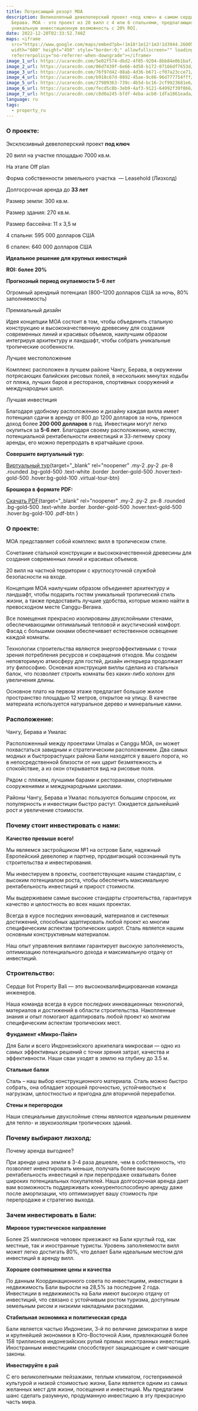 ```yaml
---
title: Потрясающий резорт МОА
description: Великолепный девелоперский проект «под ключ» в самом сердце Чангу,
  Берава. MOA - это проект из 20 вилл с 4 или 6 спальнями, предлагающих
  уникальную инвестиционную возможность с 20% ROI.
date: 2022-12-20T02:33:52.740Z
maps: <iframe
  src="https://www.google.com/maps/embed?pb=!1m18!1m12!1m3!1d3944.260056763004!2d115.14503081795613!3d-8.666799976770477!2m3!1f0!2f0!3f0!3m2!1i1024!2i768!4f13.1!3m3!1m2!1s0x0%3A0xc5b75a0e0f58a547!2zOMKwNDAnMDAuNSJTIDExNcKwMDgnNTcuMyJF!5e0!3m2!1sen!2sid!4v1672912192226!5m2!1sen!2sid"
  width="600" height="450" style="border:0;" allowfullscreen="" loading="lazy"
  referrerpolicy="no-referrer-when-downgrade"></iframe>
image_1_url: https://ucarecdn.com/5e02f574-dbd2-4f85-9204-8bb84e0b1baf/
image_2_url: https://ucarecdn.com/06d7439f-6e66-4d58-b172-07166df7653d/
image_3_url: https://ucarecdn.com/76f97d42-08ab-4d36-b671-cf07a23cce71/
image_4_url: https://ucarecdn.com/b918c67d-0892-45ae-9c86-96d777754fff/
image_5_url: https://ucarecdn.com/27989363-739c-4b5d-bc16-2cf9923681e6/
image_6_url: https://ucarecdn.com/fecd5c8b-3eb9-4af3-9121-64992f39f866/
image_7_url: https://ucarecdn.com/c8d0a245-bfdf-4eba-acb0-1dfa1861eada/
language: ru
tags:
  - property_ru
---
```

### О проекте:

Эксклюзивный девелоперский проект **под ключ**

20 вилл на участке площадью 7000 кв.м.

На этапе Off plan

Форма собственности земельного участка  — Leasehold (Лизхолд)

Долгосрочная аренда до **33 лет**

Размер земли: 300 кв.м.

Размер здания: 270 кв.м.

Размер бассейна: 11 х 3,5 м

4 спальни: 595 000 долларов США

6 спален: 640 000 долларов США

**Идеальное решение для крупных инвестиций**

**ROI: более 20%**

**Прогнозный период окупаемости 5-6 лет**

Огромный арендный потенциал (800–1200 долларов США за ночь, 80% заполняемость)

Премиальный дизайн

Идея концепции MOA состоит в том, чтобы объединить стальную конструкцию и высококачественную древесину для создания современных линий и красивых объемов, наилучшим образом интегрируя архитектуру и ландшафт, чтобы собрать уникальные тропические особенности.

Лучшее местоположение

Комплекс расположен в лучшем районе Чангу, Берава, в окружении потрясающих балийских рисовых полей, в нескольких минутах ходьбы от пляжа, лучших баров и ресторанов, спортивных сооружений и международных школ.

Лучшая инвестиция

Благодаря удобному расположению и дизайну каждая вилла имеет потенциал сдачи в аренду от 800 до 1200 долларов за ночь, принося доход более **200 000 долларов** в год. Инвестиции могут легко окупиться за **5-6 лет**. Благодаря своему расположению, качеству, потенциальной рентабельности инвестиций и 33-летнему сроку аренды, его можно перепродать в кратчайшие сроки.

**Совершите виртуальный тур:**

[Виртуальный тур](https://ilotinvest.com/static/vts/villa-moa/index.htm){target="_blank" rel="noopener" .my-2 .py-2 .px-8 .rounded .bg-gold-500 .text-white .border .border-gold-500 .hover:text-gold-500 .hover:bg-gold-100 .virtual-tour-btn}

**Брошюра в формате PDF:**

[Скачать PDF](https://ilotinvest.com/static/pdfs/villa-moa/brochure-202304.pdf){target="_blank" rel="noopener" .my-2 .py-2 .px-8 .rounded .bg-gold-500 .text-white .border .border-gold-500 .hover:text-gold-500 .hover:bg-gold-100 .pdf-btn }[](https://ilotinvest.com/static/vts/villa-moa/index.htm)

### О проекте:

MOA представляет собой комплекс вилл в тропическом стиле.

Сочетание стальной конструкции и высококачественной древесины для создания современных линий и красивых объемов.

20 вилл на частной территории с круглосуточной службой безопасности на входе.

Концепция MOA наилучшим образом объединяет архитектуру и ландшафт, чтобы подарить гостям уникальный тропический стиль жизни, а также предоставить лучшие удобства, которые можно найти в превосходном месте Canggu-Berawa.

Все помещения прекрасно изолированы двухслойными стенами, обеспечивающими оптимальный тепловой и акустический комфорт. Фасад с большими окнами обеспечивает естественное освещение каждой комнаты.

Технологии строительства являются энергоэффективными с точки зрения потребления ресурсов и сокращения отходов. Мы создаем неповторимую атмосферу для гостей, дизайн интерьера продолжает эту философию. Основная конструкция виллы сделана из стальных балок, что позволяет строить комнаты без каких-либо колонн для увеличения длины.

Основное плато на первом этаже предлагает большое жилое пространство площадью 12 метров, открытое на улицу. В качестве материала используется натуральное дерево и минеральные камни.

### Расположение:

Чангу, Берава и Умалас

Расположенный между проектами Umalas и Canggu MOA, он может похвастаться завидным и стратегическим расположением. Два самых модных и быстрорастущих района Бали находятся у вашего порога, но в непосредственной близости от них царит безмятежность и спокойствие, а из окон открывается вид на рисовые поля.

Рядом с пляжем, лучшими барами и ресторанами, спортивными сооружениями и международными школами.

Районы Чангу, Берава и Умалас пользуются большим спросом, их популярность и инвестиции быстро растут. Ожидается дальнейший рост и увеличение стоимости.

### Почему стоит инвестировать с нами:

**Качество превыше всего!**

Мы являемся застройщиком №1 на острове Бали, надежный Европейский девелопер и партнер, продвигающий осознанный путь строительства и инвестирования.

Мы инвестируем в проекты, соответствующие нашим стандартам, с высоким потенциалом роста, чтобы обеспечить максимальную рентабельность инвестиций и прирост стоимости.

Мы выдерживаем самые высокие стандарты строительства, гарантируя качество и целостность во всех наших проектах.

Всегда в курсе последних инноваций, материалов и системных достижений, способных адаптировать любой проект ко многим специфическим аспектам тропических широт. Сталь является нашим основным конструктивным материалом.

Наш опыт управления виллами гарантирует высокую заполняемость, оптимизацию потенциального дохода и максимальную отдачу от инвестиций.

### Строительство:

Сердце Ilot Property Bali — это высококвалифицированная команда инженеров.

Наша команда всегда в курсе последних инновационных технологий, материалов и достижений в области строительства. Накопленные знания и опыт помогают адаптировать любой проект ко многим специфическим аспектам тропических мест.

**Фундамент «Микро-Пайп»**

Для Бали и всего Индонезийского архипелага микросваи — одно из самых эффективных решений с точки зрения затрат, качества и эффективности. Наши сваи уходят в землю на глубину до 3.5 м.

**Стальные балки**

Сталь – наш выбор конструкционного материала. Сталь можно быстро собрать, она обладает хорошей прочностью, устойчивостью к нагрузкам, целостностью и пригодна для вторичной переработки.

**Стены и перегородки**

Наши специальные двухслойные стены являются идеальным решением для тепло- и звукоизоляции тропических зданий.

### Почему выбирают лизхолд:

Почему аренда выгоднее?

При аренде цена земли в 3-4 раза дешевле, чем в собственность, что позволяет инвестировать меньше, получать более высокую рентабельность инвестиций и при перепродаже охватывать более широких потенциальных покупателей. Наша долгосрочная аренда дает вам возможность поддерживать конкурентоспособную аренду даже после амортизации, что оптимизирует вашу стоимость при перепродаже и стратегию выхода.

### Зачем инвестировать в Бали:

**Мировое туристическое направление**

Более 25 миллионов человек приезжают на Бали круглый год, как местные, так и иностранные туристы. Уровень заполняемости вилл может легко достигать 80%, что делает Бали идеальным местом для инвестиций в аренду вилл.

**Хорошее соотношение цены и качества**

По данным Координационного совета по инвестициям, инвестиции в недвижимость Бали выросли на 28,5% за последние 2 года. Инвестиции в недвижимость на Бали имеют высокую отдачу от инвестиций, что связано с устойчивым ростом туризма, доступным земельным рисом и низкими накладными расходами.

**Стабильная экономика и политическая среда**

Бали является частью Индонезии, 3-й по величине демократии в мире и крупнейшей экономики в Юго-Восточной Азии, привлекающей более 158 триллионов индонезийских рупий прямых иностранных инвестиций. Иностранным инвестициям способствуют защищающие и смягчающие законы.

**Инвестируйте в рай**

С его великолепными пейзажами, теплым климатом, гостеприимной культурой и низкой стоимостью жизни, Бали является одним из самых желанных мест для жизни, посещения и инвестиций. Мы предлагаем шанс сделать разумную, продуманную инвестицию в эту прекрасную часть мира.